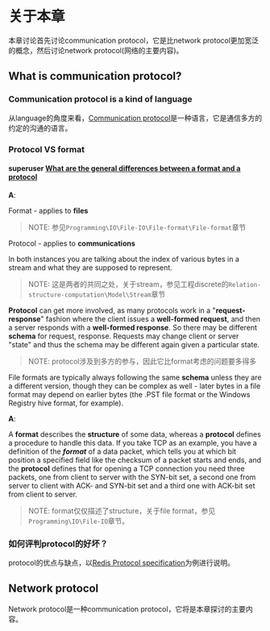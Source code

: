 # 关于本章

本章讨论首先讨论communication protocol，它是比network protocol更加宽泛的概念，然后讨论network protocol(网络的主要内容)。



## What is communication protocol?



### Communication protocol is a kind of language

从language的角度来看，[Communication protocol](https://en.wikipedia.org/wiki/Communication_protocol)是一种语言，它是通信多方的约定的沟通的语言。

### Protocol VS format

#### superuser [What are the general differences between a format and a protocol](https://superuser.com/questions/736401/what-are-the-general-differences-between-a-format-and-a-protocol) 

**A**: 

Format - applies to **files**

> NOTE: 参见`Programming\IO\File-IO\File-format\File-format`章节

Protocol - applies to **communications**

In both instances you are talking about the index of various bytes in a stream and what they are supposed to represent.

> NOTE: 这是两者的共同之处，关于stream，参见工程discrete的`Relation-structure-computation\Model\Stream`章节

**Protocol** can get more involved, as many protocols work in a "**request-response**" fashion where the client issues a **well-formed request**, and then a server responds with a **well-formed response**. So there may be different **schema** for request, response. Requests may change client or server "state" and thus the schema may be different again given a particular state.

> NOTE: protocol涉及到多方的参与，因此它比format考虑的问题要多得多

File formats are typically always following the same **schema** unless they are a different version, though they can be complex as well - later bytes in a file format may depend on earlier bytes (the .PST file format or the Windows Registry hive format, for example).

**A**: 

A **format** describes the **structure** of some data, whereas a **protocol** defines a procedure to handle this data. If you take TCP as an example, you have a definition of the ***format*** of a data packet, which tells you at which bit position a specified field like the checksum of a packet starts and ends, and the **protocol** defines that for opening a TCP connection you need three packets, one from client to server with the SYN-bit set, a second one from server to client with ACK- and SYN-bit set and a third one with ACK-bit set from client to server.

> NOTE: format仅仅描述了structure，关于file format，参见`Programming\IO\File-IO`章节。

### 如何评判protocol的好坏？

protocol的优点与缺点，以[Redis Protocol specification](https://redis.io/topics/protocol)为例进行说明。

## Network protocol

Network protocol是一种communication protocol，它将是本章探讨的主要内容。